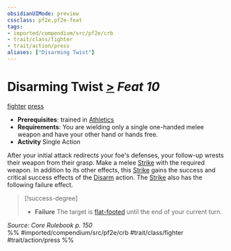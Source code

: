 ```yaml
---
obsidianUIMode: preview
cssclass: pf2e,pf2e-feat
tags:
- imported/compendium/src/pf2e/crb
- trait/class/fighter
- trait/action/press
aliases: ["Disarming Twist"]
---
```

# Disarming Twist  [>](chapter-9-playing-the-game.md#Actions "Single Action") *Feat 10*  
[fighter](rules/traits/fighter.md)  [press](press.md)  

- **Prerequisites**: trained in [Athletics](../skills.md#Athletics)
- **Requirements**: You are wielding only a single one-handed melee weapon and have your other hand or hands free.
- **Activity** Single Action

After your initial attack redirects your foe's defenses, your follow-up wrests their weapon from their grasp. Make a melee [Strike](strike.md) with the required weapon. In addition to its other effects, this [Strike](strike.md) gains the success and critical success effects of the [Disarm](rules/actions/disarm.md) action. The [Strike](strike.md) also has the following failure effect.

> [!success-degree] 
> - **Failure** The target is [flat-footed](conditions.md#Flat-footed) until the end of your current turn.

*Source: Core Rulebook p. 150*  
%% #imported/compendium/src/pf2e/crb #trait/class/fighter #trait/action/press %%